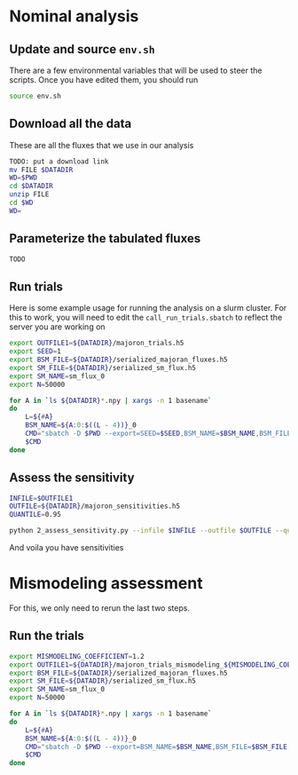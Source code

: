 # Nominal analysis

## Update and source `env.sh`

There are a few environmental variables that will be used to steer the scripts. Once you have edited them, you should run

```bash
source env.sh
```

## Download all the data

These are all the fluxes that we use in our analysis

```bash
TODO: put a download link
mv FILE $DATADIR
WD=$PWD
cd $DATADIR
unzip FILE
cd $WD
WD=
```

## Parameterize the tabulated fluxes

```bash
TODO
```

## Run trials

Here is some example usage for running the analysis on a slurm cluster. For this to work, you will need to edit the `call_run_trials.sbatch` to reflect the server you are working on

```bash
export OUTFILE1=${DATADIR}/majoron_trials.h5
export SEED=1
export BSM_FILE=${DATADIR}/serialized_majoran_fluxes.h5
export SM_FILE=${DATADIR}/serialized_sm_flux.h5
export SM_NAME=sm_flux_0
export N=50000

for A in `ls ${DATADIR}*.npy | xargs -n 1 basename`
do 
    L=${#A}
    BSM_NAME=${A:0:$((L - 4))}_0
    CMD="sbatch -D $PWD --export=SEED=$SEED,BSM_NAME=$BSM_NAME,BSM_FILE=$BSM_FILE,SM_FILE=$SM_FILE,SM_NAME=$SM_NAME,OUTFILE=$OUTFILE1,N=$N call_run_trials.sbatch"
    $CMD
done
```

## Assess the sensitivity

```bash
INFILE=$OUTFILE1
OUTFILE=${DATADIR}/majoron_sensitivities.h5
QUANTILE=0.95

python 2_assess_sensitivity.py --infile $INFILE --outfile $OUTFILE --quantile $QUANTILE
```

And voila you have sensitivities

# Mismodeling assessment

For this, we only need to rerun the last two steps.

## Run the trials

```bash
export MISMODELING_COEFFICIENT=1.2
export OUTFILE1=${DATADIR}/majoron_trials_mismodeling_${MISMODELING_COEFFICIENT}.h5
export BSM_FILE=${DATADIR}/serialized_majoran_fluxes.h5
export SM_FILE=${DATADIR}/serialized_sm_flux.h5
export SM_NAME=sm_flux_0
export N=50000

for A in `ls ${DATADIR}*.npy | xargs -n 1 basename`
do 
    L=${#A}
    BSM_NAME=${A:0:$((L - 4))}_0
    CMD="sbatch -D $PWD --export=BSM_NAME=$BSM_NAME,BSM_FILE=$BSM_FILE,SM_FILE=$SM_FILE,SM_NAME=$SM_NAME,OUTFILE=$OUTFILE1,N=$N,MISMODELING_COEFFICIENT=$MISMODELING_COEFFICIENT call_run_trials.sbatch"
    $CMD
done
```
